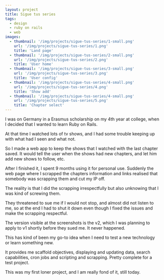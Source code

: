 ```yaml
---
layout: project
title: Sigue tus series
tags:
  - design
  - ruby on rails
  - web
images:
  - thumbnail: '/img/projects/sigue-tus-series/1-small.png'
    url: '/img/projects/sigue-tus-series/1.png'
    title: 'Land page'
  - thumbnail: '/img/projects/sigue-tus-series/2-small.png'
    url: '/img/projects/sigue-tus-series/2.png'
    title: 'User home'
  - thumbnail: '/img/projects/sigue-tus-series/3-small.png'
    url: '/img/projects/sigue-tus-series/3.png'
    title: 'User config'
  - thumbnail: '/img/projects/sigue-tus-series/4-small.png'
    url: '/img/projects/sigue-tus-series/4.png'
    title: 'Show add'
  - thumbnail: '/img/projects/sigue-tus-series/4-small.png'
    url: '/img/projects/sigue-tus-series/5.png'
    title: 'Chapter select'
---
```


I was on Germany in a Erasmus scholarship on my 4th year at college, when
I decided that I wanted to learn Ruby on Rails.

At that time I watched lots of tv shows, and I had some trouble keeping up with
what had I seen and what not.

So I made a web app to keep the shows that I watched with the last chapter saved.
It would tell the user when the shows had new chapters, and let him add new
shows to follow, etc.

After I finished it, I spent 9 months using it for personal use. Suddenly the web page where
I scrapped the chapters information and links realised that somebody was
scrapping them and cut my IP off.

The reality is that I did the scrapping irrespectfully but also unknowing that
I was kind of screwing them.

They threatened to sue me if I would not stop, and almost did not listen to me,
so at the end I had to shut it down even though I fixed the issues and make the
scrapping respectful.

The version visible at the screenshots is the v2, which I was planning to
apply to v1 shortly before they sued me. It never happened.

This has kind of been my go-to idea when I need to test a new technology or
learn something new. 

It provides me scaffold objectives, displaying and updating data, search
capabilities, cron jobs and scripting and scrapping. 
Pretty complete for a test project.

This was my first loner project, and I am really fond of it, still today.


